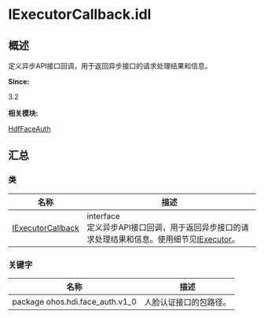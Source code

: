 # IExecutorCallback.idl


## 概述

定义异步API接口回调，用于返回异步接口的请求处理结果和信息。

**Since:**

3.2

**相关模块:**

[HdfFaceAuth](_hdf_face_auth.md)


## 汇总


### 类

  | 名称 | 描述 | 
| -------- | -------- |
| [IExecutorCallback](interface_i_executor_callback_faceauth.md) | interface<br/>定义异步API接口回调，用于返回异步接口的请求处理结果和信息。使用细节见[IExecutor](interface_i_executor_faceauth.md)。 | 


### 关键字

  | 名称 | 描述 | 
| -------- | -------- |
| package&nbsp;ohos.hdi.face_auth.v1_0 | 人脸认证接口的包路径。 | 
